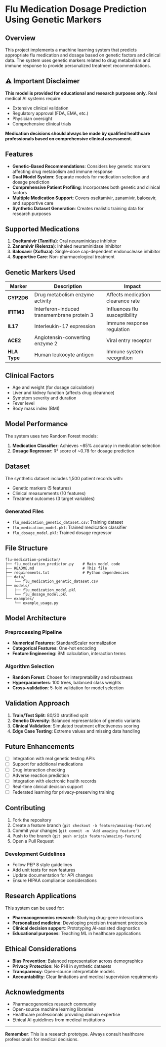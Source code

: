 # Flu Medication Dosage Prediction Using Genetic Markers

## Overview

This project implements a machine learning system that predicts appropriate flu medication and dosage based on genetic factors and clinical data. The system uses genetic markers related to drug metabolism and immune response to provide personalized treatment recommendations.

## ⚠️ Important Disclaimer

**This model is provided for educational and research purposes only.** Real medical AI systems require:
- Extensive clinical validation
- Regulatory approval (FDA, EMA, etc.)
- Physician oversight
- Comprehensive clinical trials

**Medication decisions should always be made by qualified healthcare professionals based on comprehensive clinical assessment.**

## Features

- **Genetic-Based Recommendations**: Considers key genetic markers affecting drug metabolism and immune response
- **Dual Model System**: Separate models for medication selection and dosage prediction
- **Comprehensive Patient Profiling**: Incorporates both genetic and clinical factors
- **Multiple Medication Support**: Covers oseltamivir, zanamivir, baloxavir, and supportive care
- **Synthetic Dataset Generation**: Creates realistic training data for research purposes

## Supported Medications

1. **Oseltamivir (Tamiflu)**: Oral neuraminidase inhibitor
2. **Zanamivir (Relenza)**: Inhaled neuraminidase inhibitor
3. **Baloxavir (Xofluza)**: Single-dose cap-dependent endonuclease inhibitor
4. **Supportive Care**: Non-pharmacological treatment

## Genetic Markers Used

| Marker | Description | Impact |
|--------|-------------|---------|
| **CYP2D6** | Drug metabolism enzyme activity | Affects medication clearance rate |
| **IFITM3** | Interferon-induced transmembrane protein 3 | Influences flu susceptibility |
| **IL17** | Interleukin-17 expression | Immune response regulation |
| **ACE2** | Angiotensin-converting enzyme 2 | Viral entry receptor |
| **HLA Type** | Human leukocyte antigen | Immune system recognition |

## Clinical Factors

- Age and weight (for dosage calculation)
- Liver and kidney function (affects drug clearance)
- Symptom severity and duration
- Fever level
- Body mass index (BMI)

## Model Performance

The system uses two Random Forest models:

1. **Medication Classifier**: Achieves ~85% accuracy in medication selection
2. **Dosage Regressor**: R² score of ~0.78 for dosage prediction

## Dataset

The synthetic dataset includes 1,500 patient records with:
- Genetic markers (5 features)
- Clinical measurements (10 features)
- Treatment outcomes (3 target variables)

### Generated Files

- `flu_medication_genetic_dataset.csv`: Training dataset
- `flu_medication_model.pkl`: Trained medication classifier
- `flu_dosage_model.pkl`: Trained dosage regressor

## File Structure

```
flu-medication-predictor/
├── flu_medication_predictor.py    # Main model code
├── README.md                      # This file
├── requirements.txt               # Python dependencies
├── data/
│   └── flu_medication_genetic_dataset.csv
├── models/
│   ├── flu_medication_model.pkl
│   └── flu_dosage_model.pkl
└── examples/
    └── example_usage.py
```

## Model Architecture

### Preprocessing Pipeline
- **Numerical Features**: StandardScaler normalization
- **Categorical Features**: One-hot encoding
- **Feature Engineering**: BMI calculation, interaction terms

### Algorithm Selection
- **Random Forest**: Chosen for interpretability and robustness
- **Hyperparameters**: 100 trees, balanced class weights
- **Cross-validation**: 5-fold validation for model selection

## Validation Approach

1. **Train/Test Split**: 80/20 stratified split
2. **Genetic Diversity**: Balanced representation of genetic variants
3. **Clinical Validation**: Simulated treatment effectiveness scoring
4. **Edge Case Testing**: Extreme values and missing data handling

## Future Enhancements

- [ ] Integration with real genetic testing APIs
- [ ] Support for additional medications
- [ ] Drug interaction checking
- [ ] Adverse reaction prediction
- [ ] Integration with electronic health records
- [ ] Real-time clinical decision support
- [ ] Federated learning for privacy-preserving training

## Contributing

1. Fork the repository
2. Create a feature branch (`git checkout -b feature/amazing-feature`)
3. Commit your changes (`git commit -m 'Add amazing feature'`)
4. Push to the branch (`git push origin feature/amazing-feature`)
5. Open a Pull Request

### Development Guidelines

- Follow PEP 8 style guidelines
- Add unit tests for new features
- Update documentation for API changes
- Ensure HIPAA compliance considerations

## Research Applications

This system can be used for:
- **Pharmacogenomics research**: Studying drug-gene interactions
- **Personalized medicine**: Developing precision treatment protocols
- **Clinical decision support**: Prototyping AI-assisted diagnostics
- **Educational purposes**: Teaching ML in healthcare applications

## Ethical Considerations

- **Bias Prevention**: Balanced representation across demographics
- **Privacy Protection**: No PHI in synthetic datasets
- **Transparency**: Open-source interpretable models
- **Accountability**: Clear limitations and medical supervision requirements


## Acknowledgments

- Pharmacogenomics research community
- Open-source machine learning libraries
- Healthcare professionals providing domain expertise
- Ethical AI guidelines from medical institutions

---

**Remember**: This is a research prototype. Always consult healthcare professionals for medical decisions.
